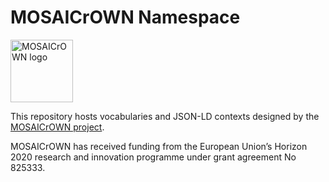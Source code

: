 MOSAICrOWN Namespace
====================

<img alt="MOSAICrOWN logo" width="100" aligh="right"
     src="https://mosaicrown.eu/wp-content/uploads/2018/12/MOSAICrOWN3.png">

This repository hosts vocabularies and JSON-LD contexts
designed by the [MOSAICrOWN project][1].

MOSAICrOWN has received funding from the European Union’s Horizon 2020 research and innovation programme under grant agreement No 825333.

[1]: https://mosaicrown.eu/
